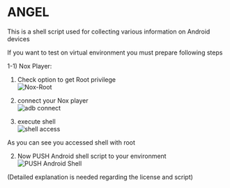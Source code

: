 # ANGEL
This is a shell script used for collecting various information on Android devices

If you want to test on virtual environment you must prepare following steps

1-1) Nox Player:<br/>

1. Check option to get Root privilege<br/>
![Nox-Root](https://github.com/S3xyG4y/ANGEL/assets/55012702/5655ff56-375b-4202-b507-c6d5375cbd2a)<br/>

2. connect your Nox player<br/>
![adb connect](https://github.com/S3xyG4y/ANGEL/assets/55012702/e9dd43ce-59ea-4fd8-9fb2-5640bb4d8401)<br/>

3. execute shell<br/>
![shell access](https://github.com/S3xyG4y/ANGEL/assets/55012702/23b243e6-aa76-48f6-a033-9aa610b6065a)<br/>

    
As you can see you accessed shell with root


2) Now PUSH Android shell script to your environment
![PUSH Android Shell](https://github.com/S3xyG4y/ANGEL/assets/55012702/11a78724-5f8c-4155-9d7e-f5f05596e2ec)


(Detailed explanation is needed regarding the license and script)


